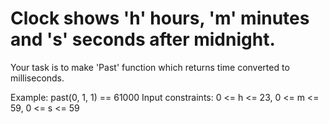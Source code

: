 <h1> Clock shows 'h' hours, 'm' minutes and 's' seconds after midnight.</h1>

Your task is to make 'Past' function which returns time converted to milliseconds.

Example:
past(0, 1, 1) == 61000
Input constraints: 0 <= h <= 23, 0 <= m <= 59, 0 <= s <= 59
